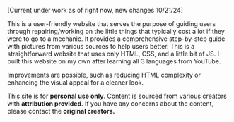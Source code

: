 [Current under work as of right now, new changes 10/21/24]

This is a user-friendly website that serves the purpose of guiding users through repairing/working on the little things that typically cost a lot if they were to go to a mechanic. 
It provides a comprehensive step-by-step guide with pictures from various sources to help users better. This is a straightforward website that uses only HTML, CSS, and a little bit of JS. 
I built this website on my own after learning all 3 languages from YouTube.

Improvements are possible, such as reducing HTML complexity or enhancing the visual appeal for a cleaner look.

This site is for **personal use only**. Content is sourced from various creators with **attribution provided**. If you have any concerns about the content, please contact the **original creators.**
